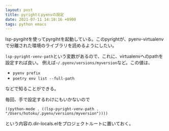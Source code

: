 ```yaml
---
layout: post
title: pyrightとpyenvの設定
date: 2021-07-11 14:18:16 +0900
tags: python emacs
---
```



lsp-pyrgihtを使ってpyrgihtを起動している。このpyrightが、pyenv-virtualenvで分離された環境のライブラリを読めるようにしたい。

`lsp-pyright-venv-path`という変数があるので、これに、virtualenvへのpathを設定すれば良い。
例えば`~/.pyenv/versions/myversion`など。この値は、

- `pyenv prefix`
- `poetry env list --full-path`

などで知ることができる。

毎回、手で設定するわけにもいかないので

```
((python-mode . ((lsp-pyright-venv-path . "/Users/hotoku/.pyenv/versions/myversion"))))
```

という内容の.dir-locals.elをプロジェクトルートに置いておく。
